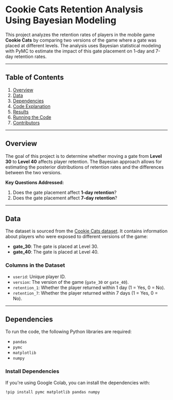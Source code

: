 # Cookie Cats Retention Analysis Using Bayesian Modeling

This project analyzes the retention rates of players in the mobile game **Cookie Cats** by comparing two versions of the game where a gate was placed at different levels. The analysis uses Bayesian statistical modeling with PyMC to estimate the impact of this gate placement on 1-day and 7-day retention rates.

---

## Table of Contents

1. [Overview](#overview)
2. [Data](#data)
3. [Dependencies](#dependencies)
4. [Code Explanation](#code-explanation)
5. [Results](#results)
6. [Running the Code](#running-the-code)
7. [Contributors](#contributors)

---

## Overview

The goal of this project is to determine whether moving a gate from **Level 30** to **Level 40** affects player retention. The Bayesian approach allows for estimating the posterior distributions of retention rates and the differences between the two versions.

**Key Questions Addressed:**

1. Does the gate placement affect **1-day retention**?
2. Does the gate placement affect **7-day retention**?

---

## Data

The dataset is sourced from the [Cookie Cats dataset](https://github.com/dustywhite7/Econ8310/raw/master/AssignmentData/cookie_cats.csv). It contains information about players who were exposed to different versions of the game:

- **gate_30**: The gate is placed at Level 30.
- **gate_40**: The gate is placed at Level 40.

### Columns in the Dataset

- `userid`: Unique player ID.
- `version`: The version of the game (`gate_30` or `gate_40`).
- `retention_1`: Whether the player returned within 1 day (1 = Yes, 0 = No).
- `retention_7`: Whether the player returned within 7 days (1 = Yes, 0 = No).

---

## Dependencies

To run the code, the following Python libraries are required:

- `pandas`
- `pymc`
- `matplotlib`
- `numpy`

### Install Dependencies

If you're using Google Colab, you can install the dependencies with:

```bash
!pip install pymc matplotlib pandas numpy
